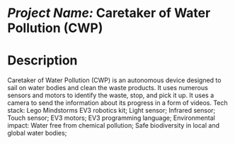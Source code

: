 # *Project Name:* Caretaker of Water Pollution (CWP)

# Description
Caretaker of Water Pollution (CWP) is an autonomous device designed to sail on water bodies and clean the waste products. It uses numerous sensors and motors to identify the waste, stop, and pick it up. It uses a camera to send the information about its progress in a form of videos.
Tech stack: 
	Lego Mindstorms EV3 robotics kit;
	Light sensor;
	Infrared sensor;
	Touch sensor;
	EV3 motors;
	EV3 programming language;
Environmental impact: 
	Water free from chemical pollution;
	Safe biodiversity in local and global water bodies;
